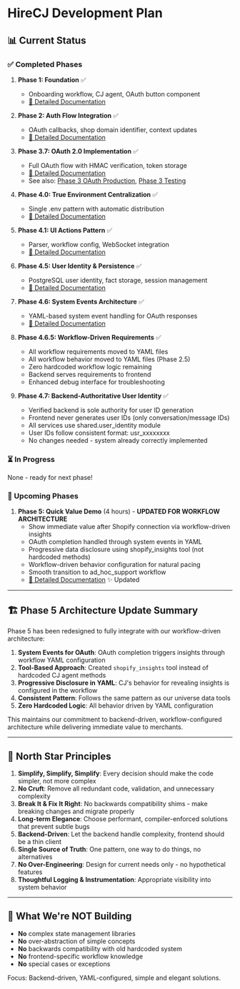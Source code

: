 # HireCJ Development Plan

## 📊 Current Status

### ✅ Completed Phases

1. **Phase 1: Foundation** ✅
   - Onboarding workflow, CJ agent, OAuth button component
   - [📄 Detailed Documentation](docs/shopify-onboarding/phase-1-foundation.md)

2. **Phase 2: Auth Flow Integration** ✅
   - OAuth callbacks, shop domain identifier, context updates
   - [📄 Detailed Documentation](docs/shopify-onboarding/phase-2-auth-flow.md)

3. **Phase 3.7: OAuth 2.0 Implementation** ✅
   - Full OAuth flow with HMAC verification, token storage
   - [📄 Detailed Documentation](docs/shopify-onboarding/phase-3.7-oauth-implementation.md)
   - See also: [Phase 3 OAuth Production](docs/shopify-onboarding/phase-3-oauth-production.md), [Phase 3 Testing](docs/shopify-onboarding/phase-3-testing.md)

4. **Phase 4.0: True Environment Centralization** ✅
   - Single .env pattern with automatic distribution
   - [📄 Detailed Documentation](docs/phase-4.0-env-centralization.md)

5. **Phase 4.1: UI Actions Pattern** ✅
   - Parser, workflow config, WebSocket integration
   - [📄 Detailed Documentation](docs/shopify-onboarding/phase-4-ui-actions.md)

6. **Phase 4.5: User Identity & Persistence** ✅
   - PostgreSQL user identity, fact storage, session management
   - [📄 Detailed Documentation](docs/shopify-onboarding/phase-4.5-user-identity.md)

7. **Phase 4.6: System Events Architecture** ✅
   - YAML-based system event handling for OAuth responses
   - [📄 Detailed Documentation](docs/shopify-onboarding/phase-4.6-system-events.md)

8. **Phase 4.6.5: Workflow-Driven Requirements** ✅
   - All workflow requirements moved to YAML files
   - All workflow behavior moved to YAML files (Phase 2.5)
   - Zero hardcoded workflow logic remaining
   - Backend serves requirements to frontend
   - Enhanced debug interface for troubleshooting

9. **Phase 4.7: Backend-Authoritative User Identity** ✅
   - Verified backend is sole authority for user ID generation
   - Frontend never generates user IDs (only conversation/message IDs)
   - All services use shared.user_identity module
   - User IDs follow consistent format: usr_xxxxxxxx
   - No changes needed - system already correctly implemented

### ⏳ In Progress

None - ready for next phase!

### 📅 Upcoming Phases

1. **Phase 5: Quick Value Demo** (4 hours) - **UPDATED FOR WORKFLOW ARCHITECTURE**
   - Show immediate value after Shopify connection via workflow-driven insights
   - OAuth completion handled through system events in YAML
   - Progressive data disclosure using shopify_insights tool (not hardcoded methods)
   - Workflow-driven behavior configuration for natural pacing
   - Smooth transition to ad_hoc_support workflow
   - [📄 Detailed Documentation](docs/shopify-onboarding/phase-5-quick-value.md) ✨ Updated

---

## 🏗️ Phase 5 Architecture Update Summary

Phase 5 has been redesigned to fully integrate with our workflow-driven architecture:

1. **System Events for OAuth**: OAuth completion triggers insights through workflow YAML configuration
2. **Tool-Based Approach**: Created `shopify_insights` tool instead of hardcoded CJ agent methods
3. **Progressive Disclosure in YAML**: CJ's behavior for revealing insights is configured in the workflow
4. **Consistent Pattern**: Follows the same pattern as our universe data tools
5. **Zero Hardcoded Logic**: All behavior driven by YAML configuration

This maintains our commitment to backend-driven, workflow-configured architecture while delivering immediate value to merchants.

---

## 🌟 North Star Principles

1. **Simplify, Simplify, Simplify**: Every decision should make the code simpler, not more complex
2. **No Cruft**: Remove all redundant code, validation, and unnecessary complexity
3. **Break It & Fix It Right**: No backwards compatibility shims - make breaking changes and migrate properly
4. **Long-term Elegance**: Choose performant, compiler-enforced solutions that prevent subtle bugs
5. **Backend-Driven**: Let the backend handle complexity, frontend should be a thin client
6. **Single Source of Truth**: One pattern, one way to do things, no alternatives
7. **No Over-Engineering**: Design for current needs only - no hypothetical features
8. **Thoughtful Logging & Instrumentation**: Appropriate visibility into system behavior

---

## 🚨 What We're NOT Building

- **No** complex state management libraries
- **No** over-abstraction of simple concepts
- **No** backwards compatibility with old hardcoded system
- **No** frontend-specific workflow knowledge
- **No** special cases or exceptions

Focus: Backend-driven, YAML-configured, simple and elegant solutions.